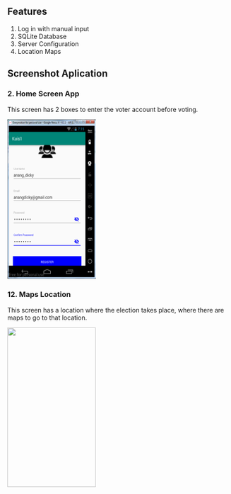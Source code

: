 ## Features
  1. Log in with manual input
  2. SQLite Database
  3. Server Configuration
  4. Location Maps
  
## Screenshot Aplication

### 2. Home Screen App
This screen has 2 boxes to enter the voter account before voting.

<img src="https://github.com/DickyCR/proyekandroidTI/blob/master/mobile/1.PNG" data-canonical-src="https://github.com/DickyCR/proyekandroidTI/blob/master/mobile/1.PNG" width="200" height="360" />

### 12. Maps Location
This screen has a location where the election takes place, where there are maps to go to that location.

<img src="https://github.com/annurkhozin/evotingandroid/blob/master/ss/0598c167-f9fa-4509-851e-90e30e52c3ac.jpg" data-canonical-src="https://github.com/annurkhozin/evotingandroid/blob/master/ss/0598c167-f9fa-4509-851e-90e30e52c3ac.jpg" width="200" height="360" />
